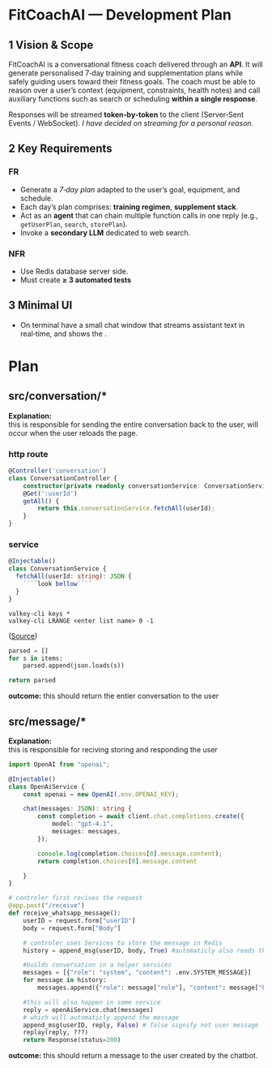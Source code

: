 # FitCoachAI — Development Plan

## 1 Vision & Scope

FitCoachAI is a conversational fitness coach delivered through an **API**. It will generate personalised 7‑day training and supplementation plans while safely guiding users toward their fitness goals. The coach must be able to reason over a user’s context (equipment, constraints, health notes) and call auxiliary functions such as search or scheduling **within a single response**.

Responses will be streamed **token‑by‑token** to the client (Server‑Sent Events / WebSocket). *I have decided on streaming for a personal reason.*



## 2 Key Requirements
### FR
- Generate a *7‑day plan* adapted to the user’s goal, equipment, and schedule.
- Each day’s plan comprises: **training regimen**, **supplement stack**.
- Act as an **agent** that can chain multiple function calls in one reply (e.g., `getUserPlan`, `search`, `storePlan`).
- Invoke a **secondary LLM** dedicated to web search.
### NFR
- Use Redis database server side.
- Must create **≥ 3 automated tests**

## 3 Minimal UI
- On terminal have a small chat window that streams assistant text in real‑time, and shows the .


# Plan

## **src/conversation/***
**Explanation:**<br>this is responsible for sending the entire conversation back to the user, will occur when the user reloads the page.
### http route
```ts
@Controller('conversation')
class ConversationController {
    constructor(private readonly conversationService: ConversationService)
    @Get(':userId')
    getAll() {
        return this.conversationService.fetchAll(userId);
    }
}
```
### service
```ts
@Injectable()
class ConversationService {
  fetchAll(userId: string): JSON {
    `´`´look bellow`´`´
  }
}
```
```
valkey-cli keys *
valkey-cli LRANGE <enter list name> 0 -1
```
([Source](https://dev.to/aws/maintain-chat-history-in-generative-ai-apps-with-valkey-13p8))
```python
parsed = []
for s in items:
    parsed.append(json.loads(s))

return parsed
```
**outcome:** this should return the entier conversation to the user

## **src/message/***
**Explanation:**<br>this is responsible for reciving storing and responding the user
```ts
import OpenAI from "openai";

@Injectable()
class OpenAiService {
    const openai = new OpenAI(.env.OPENAI_KEY);

    chat(messages: JSON): string {
        const completion = await client.chat.completions.create({
            model: "gpt-4.1",
            messages: messages,
        });

        console.log(completion.choices[0].message.content);
        return completion.choices[0].message.content

    }
}
```

```python
# controler first recives the request
@app.post("/receive")
def receive_whatsapp_message():
    userID = request.form["userID"]
    body = request.form["Body"]

    # controler uses Services to store the message in Redis
    history = append_msg(userID, body, True) #automaticly also reads the entier database by asking ConversationController

    #builds conversation in a helper services
    messages = [{"role": "system", "content": .env.SYSTEM_MESSAGE}]
    for message in history:
        messages.append({"role": message["role"], "content": message["body"]})

    #this will also happen in some service
    reply = openAiService.chat(messages)
    # which will automaticly append the message
    append_msg(userID, reply, False) # false signify not user message
    replay(reply, ???)
    return Response(status=200)
```
**outcome:** this should return a message to the user created by the chatbot.